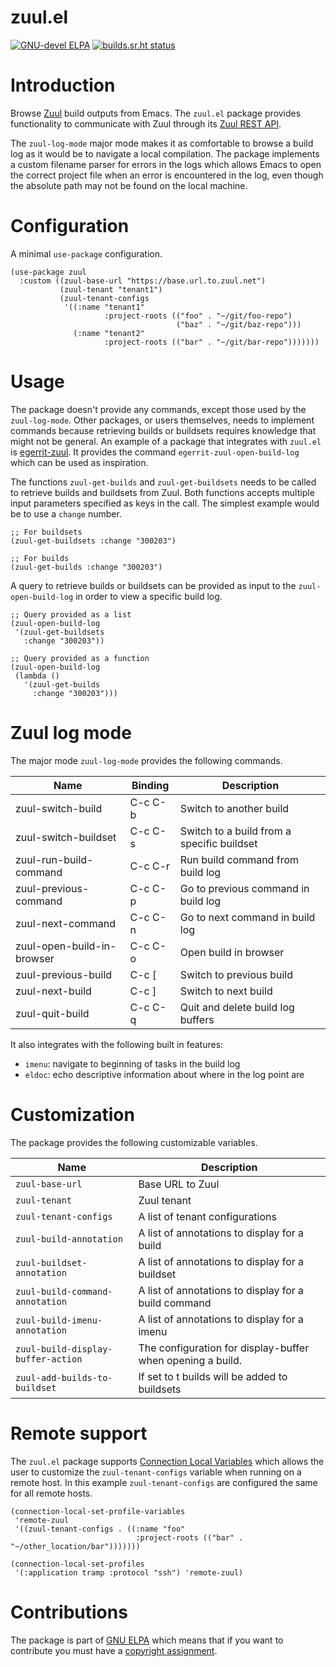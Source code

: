 # zuul.el

[![GNU-devel ELPA](https://elpa.gnu.org/devel/zuul.svg)](http://elpa.gnu.org/devel/zuul.html)
[![builds.sr.ht status](https://builds.sr.ht/~niklaseklund/zuul.el/commits/main/.build.yml.svg)](https://builds.sr.ht/~niklaseklund/zuul.el/commits/main/.build.yml?)

# Introduction

Browse [Zuul](https://zuul-ci.org/) build outputs from Emacs. The `zuul.el` package provides functionality to communicate with Zuul through its [Zuul REST API](https://zuul-ci.org/docs/zuul/latest/rest-api.html).

The `zuul-log-mode` major mode makes it as comfortable to browse a build log as it would be to navigate a local compilation. The package implements a custom filename parser for errors in the logs which allows Emacs to open the correct project file when an error is encountered in the log, even though the absolute path may not be found on the local machine.

# Configuration

A minimal `use-package` configuration.

``` emacs-lisp
(use-package zuul
  :custom ((zuul-base-url "https://base.url.to.zuul.net")
           (zuul-tenant "tenant1")
           (zuul-tenant-configs
            '((:name "tenant1"
                     :project-roots (("foo" . "~/git/foo-repo")
                                     ("baz" . "~/git/baz-repo")))
              (:name "tenant2"
                     :project-roots (("bar" . "~/git/bar-repo")))))))
```

# Usage

The package doesn't provide any commands, except those used by the `zuul-log-mode`. Other packages, or users themselves, needs to implement commands because retrieving builds or buildsets requires knowledge that might not be general. An example of a package that integrates with `zuul.el` is [egerrit-zuul](https://git.sr.ht/~niklaseklund/egerrit/tree/main/egerrit-zuul.el). It provides the command `egerrit-zuul-open-build-log` which can be used as inspiration.

The functions `zuul-get-builds` and `zuul-get-buildsets` needs to be called to retrieve builds and buildsets from Zuul. Both functions accepts multiple input parameters specified as keys in the call. The simplest example would be to use a `change` number. 

``` emacs-lisp
;; For buildsets
(zuul-get-buildsets :change "300203")

;; For builds
(zuul-get-builds :change "300203")
```

A query to retrieve builds or buildsets can be provided as input to the `zuul-open-build-log` in order to view a specific build log.

``` emacs-lisp
;; Query provided as a list
(zuul-open-build-log
 '(zuul-get-buildsets
   :change "300203"))

;; Query provided as a function
(zuul-open-build-log
 (lambda ()
   '(zuul-get-builds
     :change "300203")))
```

# Zuul log mode

The major mode `zuul-log-mode` provides the following commands.

| Name                       | Binding | Description                                |
|----------------------------|---------|--------------------------------------------|
| zuul-switch-build          | C-c C-b | Switch to another build                    |
| zuul-switch-buildset       | C-c C-s | Switch to a build from a specific buildset |
| zuul-run-build-command     | C-c C-r | Run build command from build log           |
| zuul-previous-command      | C-c C-p | Go to previous command in build log        |
| zuul-next-command          | C-c C-n | Go to next command in build log            |
| zuul-open-build-in-browser | C-c C-o | Open build in browser                      |
| zuul-previous-build        | C-c [   | Switch to previous build                   |
| zuul-next-build            | C-c ]   | Switch to next build                       |
| zuul-quit-build            | C-c C-q | Quit and delete build log buffers          |

It also integrates with the following built in features:
- `imenu`: navigate to beginning of tasks in the build log
- `eldoc`: echo descriptive information about where in the log point are

# Customization

The package provides the following customizable variables.

| Name                               | Description                                                |
|------------------------------------|------------------------------------------------------------|
| `zuul-base-url`                    | Base URL to Zuul                                           |
| `zuul-tenant`                      | Zuul tenant                                                |
| `zuul-tenant-configs`              | A list of tenant configurations                            |
| `zuul-build-annotation`            | A list of annotations to display for a build               |
| `zuul-buildset-annotation`         | A list of annotations to display for a buildset            |
| `zuul-build-command-annotation`    | A list of annotations to display for a build command       |
| `zuul-build-imenu-annotation`      | A list of annotations to display for a imenu               |
| `zuul-build-display-buffer-action` | The configuration for display-buffer when opening a build. |
| `zuul-add-builds-to-buildset`      | If set to t builds will be added to buildsets              |

# Remote support

The `zuul.el` package supports [Connection Local Variables](https://www.gnu.org/software/emacs/manual/html_node/elisp/Connection-Local-Variables.html) which allows the user to customize the `zuul-tenant-configs` variable when running on a remote host. In this example `zuul-tenant-configs` are configured the same for all remote hosts.

``` emacs-lisp
(connection-local-set-profile-variables
 'remote-zuul
 '((zuul-tenant-configs . ((:name "foo"
                            :project-roots (("bar" . "~/other_location/bar")))))))

(connection-local-set-profiles
 '(:application tramp :protocol "ssh") 'remote-zuul)
```

# Contributions

The package is part of [GNU ELPA](https://elpa.gnu.org/) which means that if you want to contribute you must have a [copyright assignment](https://www.gnu.org/software/emacs/manual/html_node/emacs/Copyright-Assignment.html).
